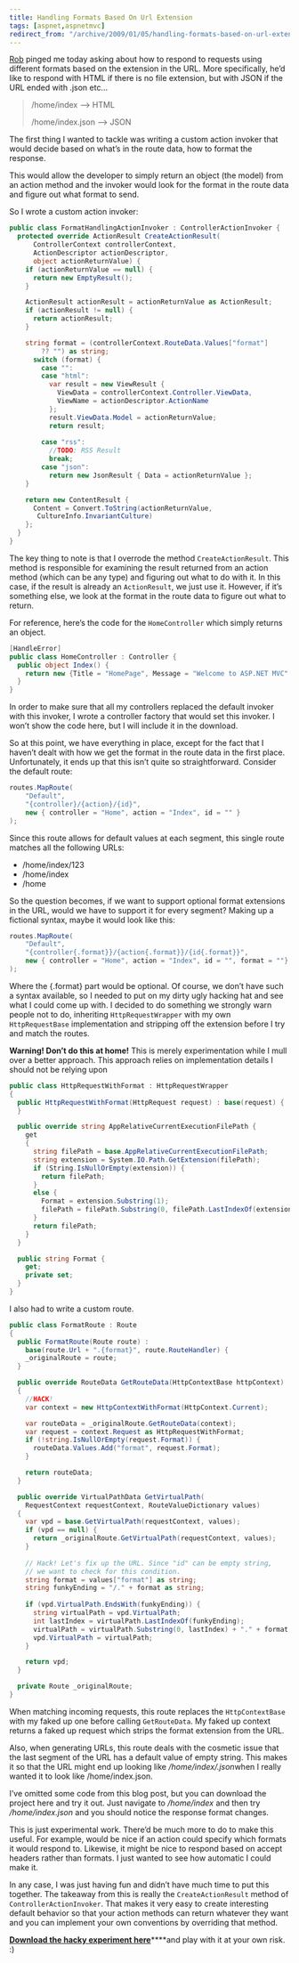 ```yaml
---
title: Handling Formats Based On Url Extension
tags: [aspnet,aspnetmvc]
redirect_from: "/archive/2009/01/05/handling-formats-based-on-url-extension.aspx/"
---
```


[Rob](http://blog.wekeroad.com/ "Rob Conery") pinged me today asking
about how to respond to requests using different formats based on the
extension in the URL. More specifically, he’d like to respond with HTML
if there is no file extension, but with JSON if the URL ended with .json
etc...

> /home/index –\> HTML
>
> /home/index.json –\> JSON

The first thing I wanted to tackle was writing a custom action invoker
that would decide based on what’s in the route data, how to format the
response.

This would allow the developer to simply return an object (the model)
from an action method and the invoker would look for the format in the
route data and figure out what format to send.

So I wrote a custom action invoker:

```csharp
public class FormatHandlingActionInvoker : ControllerActionInvoker {
  protected override ActionResult CreateActionResult(
      ControllerContext controllerContext, 
      ActionDescriptor actionDescriptor, 
      object actionReturnValue) {
    if (actionReturnValue == null) {
      return new EmptyResult();
    }

    ActionResult actionResult = actionReturnValue as ActionResult;
    if (actionResult != null) {
      return actionResult;
    }

    string format = (controllerContext.RouteData.Values["format"] 
        ?? "") as string;
      switch (format) {
        case "":
        case "html":
          var result = new ViewResult { 
            ViewData = controllerContext.Controller.ViewData, 
            ViewName = actionDescriptor.ActionName 
          };
          result.ViewData.Model = actionReturnValue;
          return result;
          
        case "rss":
          //TODO: RSS Result
          break;
        case "json":
          return new JsonResult { Data = actionReturnValue };
    }

    return new ContentResult { 
      Content = Convert.ToString(actionReturnValue, 
       CultureInfo.InvariantCulture) 
    };
  }
}
```

The key thing to note is that I overrode the method
`CreateActionResult`. This method is responsible for examining the
result returned from an action method (which can be any type) and
figuring out what to do with it. In this case, if the result is already
an `ActionResult`, we just use it. However, if it’s something else, we
look at the format in the route data to figure out what to return.

For reference, here’s the code for the `HomeController` which simply
returns an object.

```csharp
[HandleError]
public class HomeController : Controller {
  public object Index() {
    return new {Title = "HomePage", Message = "Welcome to ASP.NET MVC" };
  }
}
```

In order to make sure that all my controllers replaced the default
invoker with this invoker, I wrote a controller factory that would set
this invoker. I won’t show the code here, but I will include it in the
download.

So at this point, we have everything in place, except for the fact that
I haven’t dealt with how we get the format in the route data in the
first place. Unfortunately, it ends up that this isn’t quite so
straightforward. Consider the default route:

```csharp
routes.MapRoute(
    "Default",
    "{controller}/{action}/{id}",
    new { controller = "Home", action = "Index", id = "" }
);
```

Since this route allows for default values at each segment, this single
route matches all the following URLs:

-   /home/index/123
-   /home/index
-   /home

So the question becomes, if we want to support optional format
extensions in the URL, would we have to support it for every segment?
Making up a fictional syntax, maybe it would look like this:

```csharp
routes.MapRoute(
    "Default",
    "{controller{.format}}/{action{.format}}/{id{.format}}",
    new { controller = "Home", action = "Index", id = "", format = ""}
);
```

Where the {.format} part would be optional. Of course, we don’t have
such a syntax available, so I needed to put on my dirty ugly hacking hat
and see what I could come up with. I decided to do something we strongly
warn people not to do, inheriting `HttpRequestWrapper` with my own
`HttpRequestBase` implementation and stripping off the extension before
I try and match the routes.

**Warning! Don’t do this at home!** This is merely experimentation while
I mull over a better approach. This approach relies on implementation
details I should not be relying upon

```csharp
public class HttpRequestWithFormat : HttpRequestWrapper
{
  public HttpRequestWithFormat(HttpRequest request) : base(request) { 
  }

  public override string AppRelativeCurrentExecutionFilePath {
    get
    {
      string filePath = base.AppRelativeCurrentExecutionFilePath;
      string extension = System.IO.Path.GetExtension(filePath);
      if (String.IsNullOrEmpty(extension)) {
        return filePath;
      }
      else {
        Format = extension.Substring(1);
        filePath = filePath.Substring(0, filePath.LastIndexOf(extension));
      }
      return filePath;
    }
  }

  public string Format {
    get;
    private set;
  }
}
```

I also had to write a custom route.

```csharp
public class FormatRoute : Route
{
  public FormatRoute(Route route) : 
    base(route.Url + ".{format}", route.RouteHandler) {
    _originalRoute = route;
  }

  public override RouteData GetRouteData(HttpContextBase httpContext)
  {
    //HACK! 
    var context = new HttpContextWithFormat(HttpContext.Current);

    var routeData = _originalRoute.GetRouteData(context);
    var request = context.Request as HttpRequestWithFormat;
    if (!string.IsNullOrEmpty(request.Format)) {
      routeData.Values.Add("format", request.Format);
    }

    return routeData;
  }

  public override VirtualPathData GetVirtualPath(
    RequestContext requestContext, RouteValueDictionary values)
  {
    var vpd = base.GetVirtualPath(requestContext, values);
    if (vpd == null) {
      return _originalRoute.GetVirtualPath(requestContext, values);
    }
    
    // Hack! Let's fix up the URL. Since "id" can be empty string,  
    // we want to check for this condition.
    string format = values["format"] as string;
    string funkyEnding = "/." + format as string;
    
    if (vpd.VirtualPath.EndsWith(funkyEnding)) { 
      string virtualPath = vpd.VirtualPath;
      int lastIndex = virtualPath.LastIndexOf(funkyEnding);
      virtualPath = virtualPath.Substring(0, lastIndex) + "." + format;
      vpd.VirtualPath = virtualPath;
    }

    return vpd;
  }

  private Route _originalRoute;
}
```

When matching incoming requests, this route replaces the
`HttpContextBase` with my faked up one before calling `GetRouteData`. My
faked up context returns a faked up request which strips the format
extension from the URL.

Also, when generating URLs, this route deals with the cosmetic issue
that the last segment of the URL has a default value of empty string.
This makes it so that the URL might end up looking like
*/home/index/.json*when I really wanted it to look like
/home/index.json.

I’ve omitted some code from this blog post, but you can download the
project here and try it out. Just navigate to */home/index* and then try
*/home/index.json* and you should notice the response format changes.

This is just experimental work. There’d be much more to do to make this
useful. For example, would be nice if an action could specify which
formats it would respond to. Likewise, it might be nice to respond based
on accept headers rather than formats. I just wanted to see how
automatic I could make it.

In any case, I was just having fun and didn’t have much time to put this
together. The takeaway from this is really the `CreateActionResult`
method of `ControllerActionInvoker`. That makes it very easy to create
interesting default behavior so that your action methods can return
whatever they want and you can implement your own conventions by
overriding that method.

[**Download the hacky experiment
here**](https://haacked.com/code/handlesformat.zip "Handles Format Demo")****and
play with it at your own risk. :)

